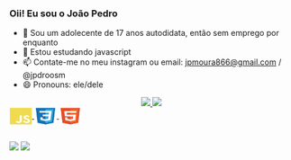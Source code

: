 ### Oii! Eu sou o João Pedro


- 🔭 Sou um adolecente de 17 anos autodidata, então sem emprego por enquanto
- 🌱 Estou estudando javascript
- 📫 Contate-me no meu instagram ou email: jpmoura866@gmail.com / @jpdroosm
- 😄 Pronouns: ele/dele

<div align="center">
  <a href="https://github.com/its-jaypi">
  <img height="180em" src="https://github-readme-stats.vercel.app/api?username=its-jaypi&show_icons=true&theme=radical&include_all_commits=true&count_private=true"/>
  <img height="180em" src="https://github-readme-stats.vercel.app/api/top-langs/?username=its-jaypi&layout=compact&langs_count=7&theme=radical"/>
</div>
  
  <div>
  <img align="center" alt="Rafa-Js" height="30" width="40" src="https://raw.githubusercontent.com/devicons/devicon/master/icons/javascript/javascript-plain.svg">
   <img align="center" alt="Rafa-CSS" height="30" width="40" src="https://raw.githubusercontent.com/devicons/devicon/master/icons/css3/css3-original.svg">
  <img align="center" alt="Rafa-HTML" height="30" width="40" src="https://raw.githubusercontent.com/devicons/devicon/master/icons/html5/html5-original.svg">
</div>
  
  ##
  
  <div> 
  
  <a href="https://www.instagram.com/jpdroosm/" target="_blank"><img src="https://img.shields.io/badge/-Instagram-%23E4405F?style=for-the-badge&logo=instagram&logoColor=white" target="_blank"></a>
  <a href = "mailto:jpmoura866@gmail.com"><img src="https://img.shields.io/badge/-Gmail-%23333?style=for-the-badge&logo=gmail&logoColor=white" target="_blank"></a>
 
  
 
</div>
